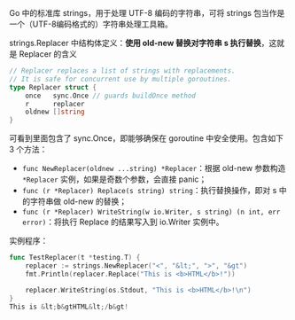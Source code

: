 Go 中的标准库 strings，用于处理 UTF-8 编码的字符串，可将 strings 包当作是一个（UTF-8编码格式的）字符串处理工具箱。

strings.Replacer 中结构体定义：**使用 old-new 替换对字符串 s 执行替换**，这就是 Replacer 的含义

~~~go
// Replacer replaces a list of strings with replacements.
// It is safe for concurrent use by multiple goroutines.
type Replacer struct {
	once   sync.Once // guards buildOnce method
	r      replacer
	oldnew []string
}
~~~

可看到里面包含了 sync.Once，即能够确保在 goroutine 中安全使用。包含如下 3 个方法：

* `func NewReplacer(oldnew ...string) *Replacer`：根据 old-new 参数构造 `*Replacer` 实例，如果是奇数个参数，会直接 panic；
* `func (r *Replacer) Replace(s string) string`：执行替换操作，即对 s 中的字符串做 old-new 的替换；
* `func (r *Replacer) WriteString(w io.Writer, s string) (n int, err error)`：将执行 Replace 的结果写入到 io.Writer 实例中。

实例程序：

~~~go
func TestReplacer(t *testing.T) {
	replacer := strings.NewReplacer("<", "&lt;", ">", "&gt")
	fmt.Println(replacer.Replace("This is <b>HTML</b>!"))

	replacer.WriteString(os.Stdout, "This is <b>HTML</b>!\n")
}
This is &lt;b&gtHTML&lt;/b&gt!
~~~


